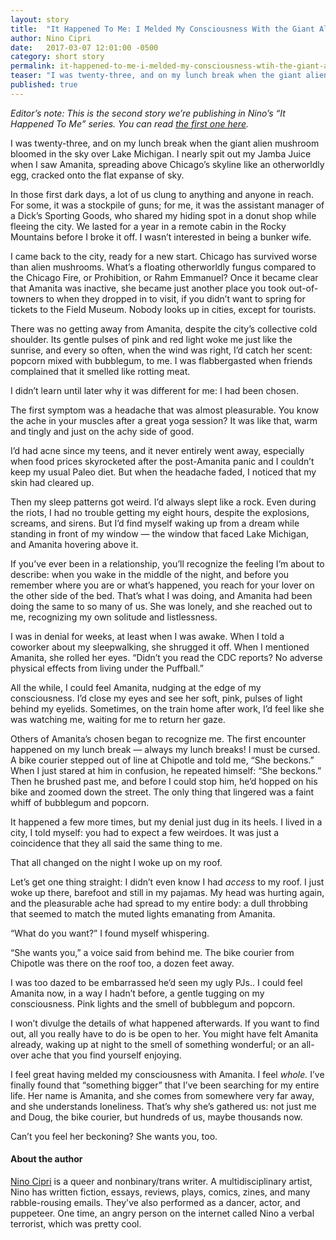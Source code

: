 ```yaml
---
layout: story
title:  "It Happened To Me: I Melded My Consciousness With the Giant Alien Mushroom Floating Above Chicago"
author: Nino Cipri
date:   2017-03-07 12:01:00 -0500
category: short story
permalink: it-happened-to-me-i-melded-my-consciousness-wtih-the-giant-alien-mushroom-floating-above-chicago
teaser: "I was twenty-three, and on my lunch break when the giant alien mushroom bloomed in the sky over Lake Michigan."
published: true
---
```


*Editor’s note: This is the second story we’re publishing in Nino’s “It Happened To Me” series. You can read [the first one here](/issue39/chapter/it-happened-to-me-my-doppleganger-stole-my-credit-card-info-and-then-my-life/).*

I was twenty-three, and on my lunch break when the giant alien mushroom bloomed in the sky over Lake Michigan. I nearly spit out my Jamba Juice when I saw Amanita, spreading above Chicago’s skyline like an otherworldly egg, cracked onto the flat expanse of sky.

In those first dark days, a lot of us clung to anything and anyone in reach. For some, it was a stockpile of guns; for me, it was the assistant manager of a Dick’s Sporting Goods, who shared my hiding spot in a donut shop while fleeing the city. We lasted for a year in a remote cabin in the Rocky Mountains before I broke it off. I wasn’t interested in being a bunker wife.

I came back to the city, ready for a new start. Chicago has survived worse than alien mushrooms. What’s a floating otherworldly fungus compared to the Chicago Fire, or Prohibition, or Rahm Emmanuel? Once it became clear that Amanita was inactive, she became just another place you took out-of-towners to when they dropped in to visit, if you didn’t want to spring for tickets to the Field Museum. Nobody looks up in cities, except for tourists.

There was no getting away from Amanita, despite the city’s collective cold shoulder. Its gentle pulses of pink and red light woke me just like the sunrise, and every so often, when the wind was right, I’d catch her scent: popcorn mixed with bubblegum, to me. I was flabbergasted when friends complained that it smelled like rotting meat.

I didn’t learn until later why it was different for me: I had been chosen.

The first symptom was a headache that was almost pleasurable. You know the ache in your muscles after a great yoga session? It was like that, warm and tingly and just on the achy side of good.

I’d had acne since my teens, and it never entirely went away, especially when food prices skyrocketed after the post-Amanita panic and I couldn’t keep my usual Paleo diet. But when the headache faded, I noticed that my skin had cleared up.

Then my sleep patterns got weird. I’d always slept like a rock. Even during the riots, I had no trouble getting my eight hours, despite the explosions, screams, and sirens. But I’d find myself waking up from a dream while standing in front of my window — the window that faced Lake Michigan, and Amanita hovering above it.

If you’ve ever been in a relationship, you’ll recognize the feeling I’m about to describe: when you wake in the middle of the night, and before you remember where you are or what’s happened, you reach for your lover on the other side of the bed. That’s what I was doing, and Amanita had been doing the same to so many of us. She was lonely, and she reached out to me, recognizing my own solitude and listlessness.

I was in denial for weeks, at least when I was awake. When I told a coworker about my sleepwalking, she shrugged it off. When I mentioned Amanita, she rolled her eyes. “Didn’t you read the CDC reports? No adverse physical effects from living under the Puffball.”

All the while, I could feel Amanita, nudging at the edge of my consciousness. I’d close my eyes and see her soft, pink, pulses of light behind my eyelids. Sometimes, on the train home after work, I’d feel like she was watching me, waiting for me to return her gaze.

Others of Amanita’s chosen began to recognize me. The first encounter happened on my lunch break — always my lunch breaks! I must be cursed. A bike courier stepped out of line at Chipotle and told me, “She beckons.” When I just stared at him in confusion, he repeated himself: “She beckons.” Then he brushed past me, and before I could stop him, he’d hopped on his bike and zoomed down the street. The only thing that lingered was a faint whiff of bubblegum and popcorn.

It happened a few more times, but my denial just dug in its heels. I lived in a city, I told myself: you had to expect a few weirdoes. It was just a coincidence that they all said the same thing to me.

That all changed on the night I woke up on my roof.

Let’s get one thing straight: I didn’t even know I had *access* to my roof. I just woke up there, barefoot and still in my pajamas. My head was hurting again, and the pleasurable ache had spread to my entire body: a dull throbbing that seemed to match the muted lights emanating from Amanita.

“What do you want?” I found myself whispering.

“She wants you,” a voice said from behind me. The bike courier from Chipotle was there on the roof too, a dozen feet away.

I was too dazed to be embarrassed he’d seen my ugly PJs.. I could feel Amanita now, in a way I hadn’t before, a gentle tugging on my consciousness. Pink lights and the smell of bubblegum and popcorn.

I won’t divulge the details of what happened afterwards. If you want to find out, all you really have to do is be open to her. You might have felt Amanita already, waking up at night to the smell of something wonderful; or an all-over ache that you find yourself enjoying.

I feel great having melded my consciousness with Amanita. I feel *whole.* I’ve finally found that “something bigger” that I’ve been searching for my entire life. Her name is Amanita, and she comes from somewhere very far away, and she understands loneliness. That’s why she’s gathered us: not just me and Doug, the bike courier, but hundreds of us, maybe thousands now.

Can’t you feel her beckoning? She wants you, too.

#### About the author

[Nino Cipri](https://ninocipri.com/) is a queer and nonbinary/trans writer. A multidisciplinary artist, Nino has written fiction, essays, reviews, plays, comics, zines, and many rabble-rousing emails. They've also performed as a dancer, actor, and puppeteer. One time, an angry person on the internet called Nino a verbal terrorist, which was pretty cool.
